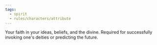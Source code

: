 ```yaml
---
tags:
  - spirit
  - rules/characters/attribute
---
```

Your faith in your ideas, beliefs, and the divine. Required for successfully invoking one's deities or predicting the future.